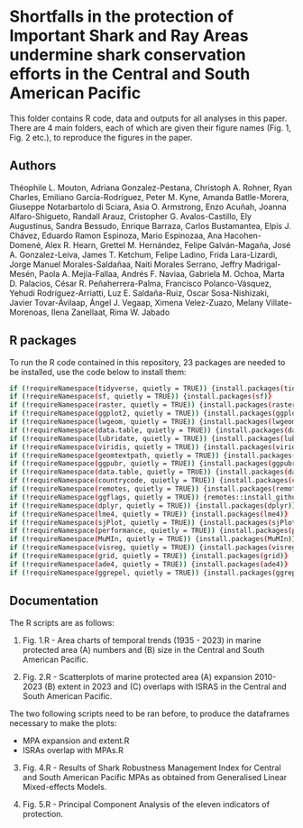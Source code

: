 
# Shortfalls in the protection of Important Shark and Ray Areas undermine shark conservation efforts in the Central and South American Pacific


This folder contains R code, data and outputs for all analyses in this paper. There are 4 main folders, each of which are given their figure names (Fig. 1, Fig. 2 etc.), to reproduce the figures in the paper.


## Authors

Théophile L. Mouton, Adriana Gonzalez-Pestana, Christoph A. Rohner, Ryan Charles, Emiliano García-Rodríguez, Peter M. Kyne, Amanda Batlle-Morera, Giuseppe
Notarbartolo di Sciara, Asia O. Armstrong, Enzo Acuñah, Joanna Alfaro-Shigueto, Randall Arauz, Cristopher G. Avalos-Castillo, Ely Augustinus, Sandra Bessudo,
Enrique Barraza, Carlos Bustamantea, Elpis J. Chávez, Eduardo Ramon Espinoza, Mario Espinozaa, Ana Hacohen-Domené, Alex R. Hearn, Grettel M. Hernández,
Felipe Galván-Magaña, José A. Gonzalez-Leiva, James T. Ketchum, Felipe Ladino, Frida Lara-Lizardi, Jorge Manuel Morales-Saldañaa, Naití Morales Serrano, Jeffry
Madrigal-Mesén, Paola A. Mejía-Fallaa, Andrés F. Naviaa, Gabriela M. Ochoa, Marta D. Palacios, César R. Peñaherrera-Palma, Francisco Polanco-Vásquez,
Yehudi Rodríguez-Arriatti, Luz E. Saldaña-Ruiz, Oscar Sosa-Nishizaki, Javier Tovar-Ávilaap, Ángel J. Vegaap, Ximena Velez-Zuazo, Melany Villate-Morenoas, 
Ilena Zanellaat, Rima W. Jabado


## R packages 

To run the R code contained in this repository, 23 packages are needed to be installed, use the code below to install them:  

```bash
if (!requireNamespace(tidyverse, quietly = TRUE)) {install.packages(tidyverse)}
if (!requireNamespace(sf, quietly = TRUE)) {install.packages(sf)}
if (!requireNamespace(raster, quietly = TRUE)) {install.packages(raster)}
if (!requireNamespace(ggplot2, quietly = TRUE)) {install.packages(ggplot2)}
if (!requireNamespace(lwgeom, quietly = TRUE)) {install.packages(lwgeom)}
if (!requireNamespace(data.table, quietly = TRUE)) {install.packages(data.table)}
if (!requireNamespace(lubridate, quietly = TRUE)) {install.packages(lubridate)}
if (!requireNamespace(viridis, quietly = TRUE)) {install.packages(viridis)}
if (!requireNamespace(geomtextpath, quietly = TRUE)) {install.packages(geomtextpath)}
if (!requireNamespace(ggpubr, quietly = TRUE)) {install.packages(ggpubr)}
if (!requireNamespace(data.table, quietly = TRUE)) {install.packages(data.table)}
if (!requireNamespace(countrycode, quietly = TRUE)) {install.packages(countrycode)}
if (!requireNamespace(remotes, quietly = TRUE)) {install.packages(remotes)}
if (!requireNamespace(ggflags, quietly = TRUE)) {remotes::install_github('rensa/ggflags')}
if (!requireNamespace(dplyr, quietly = TRUE)) {install.packages(dplyr)}
if (!requireNamespace(lme4, quietly = TRUE)) {install.packages(lme4)}
if (!requireNamespace(sjPlot, quietly = TRUE)) {install.packages(sjPlot)}
if (!requireNamespace(performance, quietly = TRUE)) {install.packages(performance)}
if (!requireNamespace(MuMIn, quietly = TRUE)) {install.packages(MuMIn)}
if (!requireNamespace(visreg, quietly = TRUE)) {install.packages(visreg)}
if (!requireNamespace(grid, quietly = TRUE)) {install.packages(grid)}
if (!requireNamespace(ade4, quietly = TRUE)) {install.packages(ade4)}
if (!requireNamespace(ggrepel, quietly = TRUE)) {install.packages(ggrepel)}
```


## Documentation

The R scripts are as follows: 

1. Fig. 1.R - Area charts of temporal trends (1935 - 2023) in marine protected area  (A) numbers and (B) size in the Central and South American Pacific. 

2. Fig. 2.R - Scatterplots of marine protected area (A) expansion 2010-2023 (B) extent in 2023 and (C) overlaps with ISRAS in the Central and South American Pacific. 

The two following scripts need to be ran before, to produce the dataframes necessary to make the plots:
- MPA expansion and extent.R
- ISRAs overlap with MPAs.R 

3. Fig. 4.R - Results of Shark Robustness Management Index for Central and South American Pacific MPAs as obtained from Generalised Linear Mixed-effects Models.

4. Fig. 5.R - Principal Component Analysis of the eleven indicators of protection.

